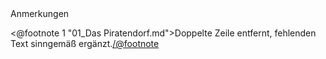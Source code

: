 <div class="anmerkungen">Anmerkungen</div>

<@footnote 1 "01_Das Piratendorf.md">Doppelte Zeile entfernt, fehlenden Text sinngemäß ergänzt.</@footnote>

